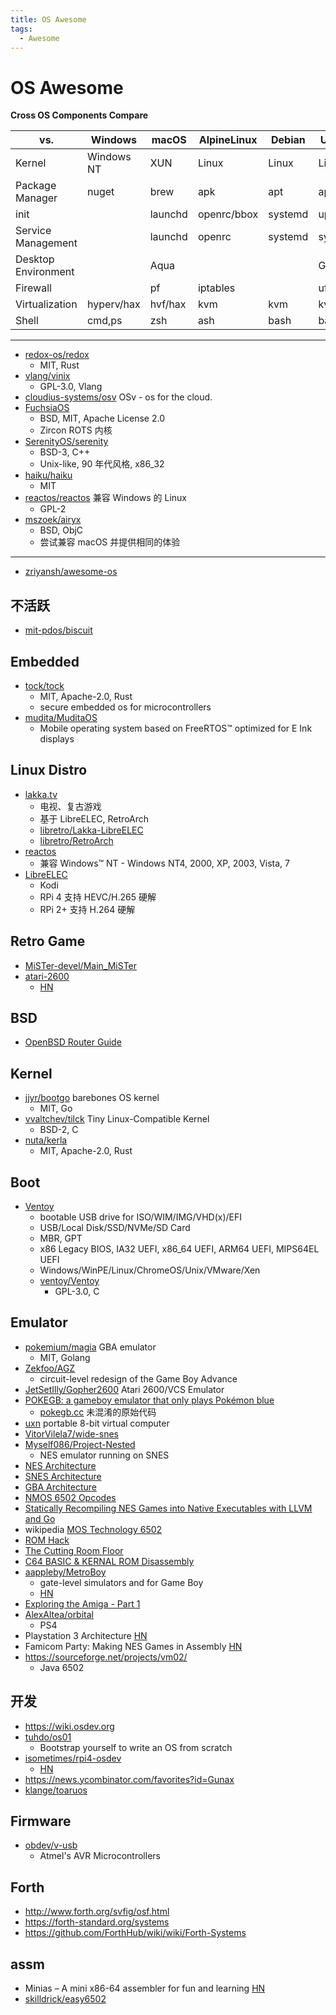 ```yaml
---
title: OS Awesome
tags:
  - Awesome
---
```


# OS Awesome

**Cross OS Components Compare**

| vs.                 | Windows    | macOS   | AlpineLinux | Debian  | Ubuntu  | RHEL  | OpenWRT | FreeBSD |
| ------------------- | ---------- | ------- | ----------- | ------- | ------- | ----- | ------- | ------- |
| Kernel              | Windows NT | XUN     | Linux       | Linux   | Linux   | Linux | Linux   | BSD     |
| Package Manager     | nuget      | brew    | apk         | apt     | apt     | yum   | opkg    | pkg     |
| init                |            | launchd | openrc/bbox | systemd | upstart |       |         |         |
| Service Management  |            | launchd | openrc      | systemd | systemd |       |         |         |
| Desktop Environment |            | Aqua    |             |         | GNOME   |       |         |         |
| Firewall            |            | pf      | iptables    |         | ufw     |       |         | pf,ipfw |
| Virtualization      | hyperv/hax | hvf/hax | kvm         | kvm     | kvm     | kvm   | -       | bhyve   |
| Shell               | cmd,ps     | zsh     | ash         | bash    | bash    | bash  |         | csh,sh  |

---

- [redox-os/redox](https://github.com/redox-os/redox)
  - MIT, Rust
- [vlang/vinix](https://github.com/vlang/vinix)
  - GPL-3.0, Vlang
- [cloudius-systems/osv](https://github.com/cloudius-systems/osv)
  OSv - os for the cloud.
- [FuchsiaOS](https://fuchsia.dev/)
  - BSD, MIT, Apache License 2.0
  - Zircon ROTS 内核
- [SerenityOS/serenity](https://github.com/SerenityOS/serenity)
  - BSD-3, C++
  - Unix-like, 90 年代风格, x86_32
- [haiku/haiku](https://github.com/haiku/haiku)
  - MIT
- [reactos/reactos](https://github.com/reactos/reactos)
  兼容 Windows 的 Linux
  - GPL-2
- [mszoek/airyx](https://github.com/mszoek/airyx)
  - BSD, ObjC
  - 尝试兼容 macOS 并提供相同的体验

---

- [zriyansh/awesome-os](https://github.com/zriyansh/awesome-os)

## 不活跃

- [mit-pdos/biscuit](https://github.com/mit-pdos/biscuit)

## Embedded

- [tock/tock](https://github.com/tock/tock)
  - MIT, Apache-2.0, Rust
  - secure embedded os for microcontrollers
- [mudita/MuditaOS](https://github.com/mudita/MuditaOS)
  - Mobile operating system based on FreeRTOS™ optimized for E Ink displays

## Linux Distro

- [lakka.tv](http://www.lakka.tv/)
  - 电视、复古游戏
  - 基于 LibreELEC, RetroArch
  - [libretro/Lakka-LibreELEC](https://github.com/libretro/Lakka-LibreELEC)
  - [libretro/RetroArch](https://github.com/libretro/RetroArch)
- [reactos](https://github.com/reactos/reactos)
  - 兼容 Windows™ NT - Windows NT4, 2000, XP, 2003, Vista, 7
- [LibreELEC](http://libreelec.tv/)
  - Kodi
  - RPi 4 支持 HEVC/H.265 硬解
  - RPi 2+ 支持 H.264 硬解

## Retro Game

- [MiSTer-devel/Main_MiSTer](https://github.com/MiSTer-devel/Main_MiSTer)
- [atari-2600](https://voxodyssey.com/atari-2600)
  - [HN](https://news.ycombinator.com/item?id=28931183)

## BSD

- [OpenBSD Router Guide](https://openbsdrouterguide.net/)

## Kernel

- [jjyr/bootgo](https://github.com/jjyr/bootgo)
  barebones OS kernel
  - MIT, Go
- [vvaltchev/tilck](https://github.com/vvaltchev/tilck)
  Tiny Linux-Compatible Kernel
  - BSD-2, C
- [nuta/kerla](https://github.com/nuta/kerla)
  - MIT, Apache-2.0, Rust

## Boot

- [Ventoy](https://ventoy.net)
  - bootable USB drive for ISO/WIM/IMG/VHD(x)/EFI
  - USB/Local Disk/SSD/NVMe/SD Card
  - MBR, GPT
  - x86 Legacy BIOS, IA32 UEFI, x86_64 UEFI, ARM64 UEFI, MIPS64EL UEFI
  - Windows/WinPE/Linux/ChromeOS/Unix/VMware/Xen
  - [ventoy/Ventoy](https://github.com/ventoy/Ventoy)
    - GPL-3.0, C

## Emulator

- [pokemium/magia](https://github.com/pokemium/magia)
  GBA emulator
  - MIT, Golang
- [Zekfoo/AGZ](https://github.com/Zekfoo/AGZ)
  - circuit-level redesign of the Game Boy Advance
- [JetSetIlly/Gopher2600](https://github.com/JetSetIlly/Gopher2600)
  Atari 2600/VCS Emulator
- [POKEGB: a gameboy emulator that only plays Pokémon blue](https://binji.github.io/posts/pokegb/)
  - [pokegb.cc](https://gist.github.com/binji/395669d45e9005950232043ab4378abe)
    未混淆的原始代码
- [uxn](https://100r.co/site/uxn.html)
  portable 8-bit virtual computer
- [VitorVilela7/wide-snes](https://github.com/VitorVilela7/wide-snes)
- [Myself086/Project-Nested](https://github.com/Myself086/Project-Nested)
  - NES emulator running on SNES
- [NES Architecture](https://www.copetti.org/writings/consoles/nes/)
- [SNES Architecture](https://www.copetti.org/writings/consoles/super-nintendo/)
- [GBA Architecture](https://www.copetti.org/writings/consoles/game-boy/)
- [NMOS 6502 Opcodes](http://www.6502.org/tutorials/6502opcodes.html)
- [Statically Recompiling NES Games into Native Executables with LLVM and Go](https://andrewkelley.me/post/jamulator.html)
- wikipedia [MOS Technology 6502](https://en.wikipedia.org/wiki/MOS_Technology_6502)
- [ROM Hack](https://www.romhacking.net/)
- [The Cutting Room Floor](https://tcrf.net/)
- [C64 BASIC & KERNAL ROM Disassembly](https://www.pagetable.com/c64ref/c64disasm/)
- [aappleby/MetroBoy](https://github.com/aappleby/MetroBoy)
  - gate-level simulators and for Game Boy
  - [HN](https://news.ycombinator.com/item?id=28396927)
- [Exploring the Amiga - Part 1](https://www.thedigitalcatonline.com/blog/2018/05/28/exploring-the-amiga-1/)
- [AlexAltea/orbital](https://github.com/AlexAltea/orbital)
  - PS4
- Playstation 3 Architecture [HN](https://news.ycombinator.com/item?id=28934624)
- Famicom Party: Making NES Games in Assembly [HN](https://news.ycombinator.com/item?id=29069095)
- https://sourceforge.net/projects/vm02/
  - Java 6502

## 开发

- https://wiki.osdev.org
- [tuhdo/os01](https://github.com/tuhdo/os01)
  - Bootstrap yourself to write an OS from scratch
- [isometimes/rpi4-osdev](https://github.com/isometimes/rpi4-osdev)
  - [HN](https://news.ycombinator.com/item?id=28774022)
- https://news.ycombinator.com/favorites?id=Gunax
- [klange/toaruos](https://github.com/klange/toaruos)

## Firmware

- [obdev/v-usb](https://github.com/obdev/v-usb)
  - Atmel's AVR Microcontrollers

## Forth

- http://www.forth.org/svfig/osf.html
- https://forth-standard.org/systems
- https://github.com/ForthHub/wiki/wiki/Forth-Systems

## assm

- Minias – A mini x86-64 assembler for fun and learning [HN](https://news.ycombinator.com/item?id=28884768)
- [skilldrick/easy6502](https://github.com/skilldrick/easy6502)

